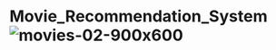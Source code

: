 # Movie_Recommendation_System![movies-02-900x600](https://user-images.githubusercontent.com/68800666/184684769-93224492-7c4d-441e-99f2-ec31323e8f05.jpg)
